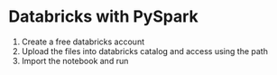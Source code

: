 # Databricks with PySpark

1. Create a free databricks account
2. Upload the files into databricks catalog and access using the path
3. Import the notebook and run
